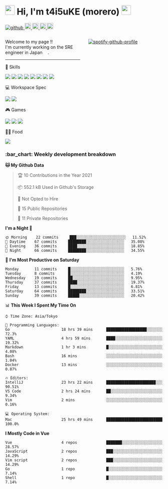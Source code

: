 <!-- Style -->
<style>
.column-left{
  float: left;
  width: 47.5%;
  text-align: left;
}
.column-right{
  float: right;
  width: 47.5%;
  text-align: left;
}
.column-one{
  float: left;
  width: 100%;
  text-align: left;
}
</style>

<div class="column-one">
    <!-- Title -->
    <h1>
        <img src="https://emojis.slackmojis.com/emojis/images/1600385609/10490/cactuar.gif?1600385609" width="30"/> 
        Hi, I'm t4i5uKE (morero) 
        <img src="https://emojis.slackmojis.com/emojis/images/1600385609/10490/cactuar.gif?1600385609" width="30"/>
    </h1>
    <!-- Badge -->
    <p align="left">
        <!-- GitHub -->
        <a href="https://github.com/t4i5uKE/t4i5uKE/">
            <img src="https://komarev.com/ghpvc/?username=m0rer0" alt="github" />
        </a>
        <a href="https://github.com/t4i5uKE">
            <img height="20" src="https://img.shields.io/github/followers/t4i5uKE?label=follow&logo=github&style=flat" alt="github_follow"/>
        </a>
        <!-- Twitter -->
        <a href="http://twitter.com/m0rer0">
            <img height="20" src="https://img.shields.io/twitter/follow/m0rer0?label=Twitter&logo=twitter&style=flat" alt="twitter"/>
        </a>
        <!-- Qiita -->
        <a href="http://qiita.com/Morero">
            <img height="20" src="https://qiita-badge.apiapi.app/s/Morero/posts.svg" />
        </a>
        <a href="http://qiita.com/Morero">
            <img height="20" src="https://qiita-badge.apiapi.app/s/Morero/contributions.svg" />
        </a>
    </p>
</div>

<!-- Column Left -->
<div class="column-left">
    <!-- Profile -->
    <p> 
        Welcome to my page !! <br>
        I'm currently working on the SRE engineer in Japan <img src="https://www.flaticon.com/svg/static/icons/svg/2159/2159573.svg" width="13"/>.
        <br>
    </p>
    <hr>
    <p> 🚀 Skills </p>
        <img src="https://img.shields.io/badge/C-00599C?style=for-the-badge&logo=c&logoColor=white" />
        <img src="https://img.shields.io/badge/C%23-239120?style=for-the-badge&logo=c-sharp&logoColor=white" />
        <img src="https://img.shields.io/badge/Java-ED8B00?style=for-the-badge&logo=java&logoColor=white" />
        <img src="https://img.shields.io/badge/PHP-777BB4?style=for-the-badge&logo=php&logoColor=white" />
        <img src="https://img.shields.io/badge/Python-14354C?style=for-the-badge&logo=python&logoColor=white" />
        <img src="https://img.shields.io/badge/Go-00ADD8?style=for-the-badge&logo=go&logoColor=white" />
        <img src="https://img.shields.io/badge/Docker-2CA5E0?style=for-the-badge&logo=docker&logoColor=white" />
        <img src="https://img.shields.io/badge/Google_Cloud-4285F4?style=for-the-badge&logo=google-cloud&logoColor=white" />
    <br>
    <p> 💻 Workspace Spec </p>
        <img src="https://img.shields.io/badge/Apple-MacBook_Pro_2019-999999?style=for-the-badge&logo=apple&logoColor=white" />
        <img src="https://img.shields.io/badge/Apple-MacBook_Pro_2020-999999?style=for-the-badge&logo=apple&logoColor=white" />
    <br>
    <p> 🎮 Games </p>
        <img src="https://img.shields.io/badge/PlayStation-003791?style=for-the-badge&logo=playstation&logoColor=white" />
        <img src="https://img.shields.io/badge/Nintendo_Switch-E60012?style=for-the-badge&logo=nintendo-switch&logoColor=white" />
        <img src="https://img.shields.io/badge/Steam-000000?style=for-the-badge&logo=steam&logoColor=white" />
    <br>
    <p> 🍔🍕 Food </p>
        <img src="https://img.shields.io/badge/Uber_Eats-5FB709?style=for-the-badge&logo=uber-eats&logoColor=white" />
</div>

<!-- Column Right -->
<div class="column-right">

[![spotify-github-profile](https://spotify-github-profile.vercel.app/api/view?uid=21b7yx6vkj66csord5swswvza&cover_image=true&theme=default)](https://spotify-github-profile.vercel.app/api/view?uid=21b7yx6vkj66csord5swswvza&redirect=true)

</div>

---
<div class="column-one">

<h3> :bar_chart: Weekly development breakdown </h3>
<!-- waka-readme-stats -->

<!--START_SECTION:waka-->
**🐱 My Github Data** 

> 🏆 10 Contributions in the Year 2021
 > 
> 📦 552.1 kB Used in Github's Storage 
 > 
> 🚫 Not Opted to Hire
 > 
> 📜 15 Public Repositories 
 > 
> 🔑 11 Private Repositories  
 > 
**I'm a Night 🦉** 

```text
🌞 Morning    22 commits     ███░░░░░░░░░░░░░░░░░░░░░░   11.52% 
🌆 Daytime    67 commits     ████████░░░░░░░░░░░░░░░░░   35.08% 
🌃 Evening    36 commits     ████░░░░░░░░░░░░░░░░░░░░░   18.85% 
🌙 Night      66 commits     ████████░░░░░░░░░░░░░░░░░   34.55%

```
📅 **I'm Most Productive on Saturday** 

```text
Monday       11 commits     █░░░░░░░░░░░░░░░░░░░░░░░░   5.76% 
Tuesday      8 commits      █░░░░░░░░░░░░░░░░░░░░░░░░   4.19% 
Wednesday    19 commits     ██░░░░░░░░░░░░░░░░░░░░░░░   9.95% 
Thursday     37 commits     ████░░░░░░░░░░░░░░░░░░░░░   19.37% 
Friday       13 commits     █░░░░░░░░░░░░░░░░░░░░░░░░   6.81% 
Saturday     64 commits     ████████░░░░░░░░░░░░░░░░░   33.51% 
Sunday       39 commits     █████░░░░░░░░░░░░░░░░░░░░   20.42%

```


📊 **This Week I Spent My Time On** 

```text
⌚︎ Time Zone: Asia/Tokyo

💬 Programming Languages: 
Go                       18 hrs 39 mins      ██████████████████░░░░░░░   72.3% 
YAML                     4 hrs 59 mins       ████░░░░░░░░░░░░░░░░░░░░░   19.32% 
Markdown                 1 hr 3 mins         █░░░░░░░░░░░░░░░░░░░░░░░░   4.08% 
Bash                     16 mins             ░░░░░░░░░░░░░░░░░░░░░░░░░   1.04% 
Docker                   13 mins             ░░░░░░░░░░░░░░░░░░░░░░░░░   0.87%

🔥 Editors: 
IntelliJ                 23 hrs 22 mins      ██████████████████████░░░   90.51% 
VS Code                  2 hrs 24 mins       ██░░░░░░░░░░░░░░░░░░░░░░░   9.34% 
Vim                      2 mins              ░░░░░░░░░░░░░░░░░░░░░░░░░   0.16%

💻 Operating System: 
Mac                      25 hrs 49 mins      █████████████████████████   100.0%

```

**I Mostly Code in Vue** 

```text
Vue                      4 repos             ███████░░░░░░░░░░░░░░░░░░   28.57% 
JavaScript               2 repos             ███░░░░░░░░░░░░░░░░░░░░░░   14.29% 
Vim script               2 repos             ███░░░░░░░░░░░░░░░░░░░░░░   14.29% 
Go                       1 repo              █░░░░░░░░░░░░░░░░░░░░░░░░   7.14% 
Shell                    1 repo              █░░░░░░░░░░░░░░░░░░░░░░░░   7.14%

```



<!--END_SECTION:waka-->
</div>
